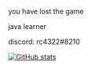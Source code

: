 you have lost the game


java learner


discord: rc4322#8210

[![GitHub stats](https://github-readme-stats.vercel.app/api?username=TechnoSL)](https://github.com/anuraghazra/github-readme-stats)
